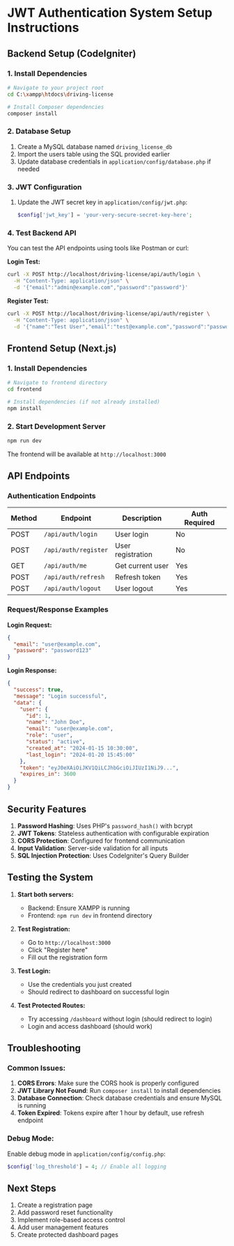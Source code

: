 # JWT Authentication System Setup Instructions

## Backend Setup (CodeIgniter)

### 1. Install Dependencies
```bash
# Navigate to your project root
cd C:\xampp\htdocs\driving-license

# Install Composer dependencies
composer install
```

### 2. Database Setup
1. Create a MySQL database named `driving_license_db`
2. Import the users table using the SQL provided earlier
3. Update database credentials in `application/config/database.php` if needed

### 3. JWT Configuration
1. Update the JWT secret key in `application/config/jwt.php`:
   ```php
   $config['jwt_key'] = 'your-very-secure-secret-key-here';
   ```

### 4. Test Backend API
You can test the API endpoints using tools like Postman or curl:

**Login Test:**
```bash
curl -X POST http://localhost/driving-license/api/auth/login \
  -H "Content-Type: application/json" \
  -d '{"email":"admin@example.com","password":"password"}'
```

**Register Test:**
```bash
curl -X POST http://localhost/driving-license/api/auth/register \
  -H "Content-Type: application/json" \
  -d '{"name":"Test User","email":"test@example.com","password":"password123","confirm_password":"password123"}'
```

## Frontend Setup (Next.js)

### 1. Install Dependencies
```bash
# Navigate to frontend directory
cd frontend

# Install dependencies (if not already installed)
npm install
```

### 2. Start Development Server
```bash
npm run dev
```

The frontend will be available at `http://localhost:3000`

## API Endpoints

### Authentication Endpoints

| Method | Endpoint | Description | Auth Required |
|--------|----------|-------------|---------------|
| POST | `/api/auth/login` | User login | No |
| POST | `/api/auth/register` | User registration | No |
| GET | `/api/auth/me` | Get current user | Yes |
| POST | `/api/auth/refresh` | Refresh token | Yes |
| POST | `/api/auth/logout` | User logout | Yes |

### Request/Response Examples

**Login Request:**
```json
{
  "email": "user@example.com",
  "password": "password123"
}
```

**Login Response:**
```json
{
  "success": true,
  "message": "Login successful",
  "data": {
    "user": {
      "id": 1,
      "name": "John Doe",
      "email": "user@example.com",
      "role": "user",
      "status": "active",
      "created_at": "2024-01-15 10:30:00",
      "last_login": "2024-01-20 15:45:00"
    },
    "token": "eyJ0eXAiOiJKV1QiLCJhbGciOiJIUzI1NiJ9...",
    "expires_in": 3600
  }
}
```

## Security Features

1. **Password Hashing**: Uses PHP's `password_hash()` with bcrypt
2. **JWT Tokens**: Stateless authentication with configurable expiration
3. **CORS Protection**: Configured for frontend communication
4. **Input Validation**: Server-side validation for all inputs
5. **SQL Injection Protection**: Uses CodeIgniter's Query Builder

## Testing the System

1. **Start both servers:**
   - Backend: Ensure XAMPP is running
   - Frontend: `npm run dev` in frontend directory

2. **Test Registration:**
   - Go to `http://localhost:3000`
   - Click "Register here"
   - Fill out the registration form

3. **Test Login:**
   - Use the credentials you just created
   - Should redirect to dashboard on successful login

4. **Test Protected Routes:**
   - Try accessing `/dashboard` without login (should redirect to login)
   - Login and access dashboard (should work)

## Troubleshooting

### Common Issues:

1. **CORS Errors**: Make sure the CORS hook is properly configured
2. **JWT Library Not Found**: Run `composer install` to install dependencies
3. **Database Connection**: Check database credentials and ensure MySQL is running
4. **Token Expired**: Tokens expire after 1 hour by default, use refresh endpoint

### Debug Mode:
Enable debug mode in `application/config/config.php`:
```php
$config['log_threshold'] = 4; // Enable all logging
```

## Next Steps

1. Create a registration page
2. Add password reset functionality
3. Implement role-based access control
4. Add user management features
5. Create protected dashboard pages
